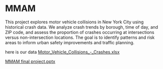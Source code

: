 # MMAM
This project explores motor vehicle collisions in New York City using historical crash data. We analyze crash trends by borough, time of day, and ZIP code, and assess the proportion of crashes occurring at intersections versus non-intersection locations. The goal is to identify patterns and risk areas to inform urban safety improvements and traffic planning.

here is our data
[Motor_Vehicle_Collisions_-_Crashes.xlsx](https://github.com/user-attachments/files/19798429/Motor_Vehicle_Collisions_-_Crashes.xlsx)


[MMAM final project.pptx](https://github.com/user-attachments/files/19782678/MMAM.final.project.pptx)
